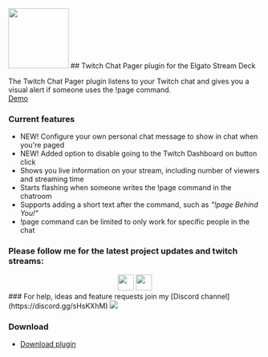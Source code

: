 <img src="/images/twitchpage.png" height="120" width="120"/> 
## Twitch Chat Pager plugin for the Elgato Stream Deck

The Twitch Chat Pager plugin listens to your Twitch chat and gives you a visual alert if someone uses the !page command.  
[Demo](https://streamable.com/1wxjh)

### Current features
- NEW! Configure your own personal chat message to show in chat when you're paged
- NEW! Added option to disable going to the Twitch Dashboard on button click
- Shows you live information on your stream, including number of viewers and streaming time
- Starts flashing when someone writes the !page command in the chatroom
- Supports adding a short text after the command, such as *"!page Behind You!"*
- !page command can be limited to only work for specific people in the chat

### Please follow me for the latest project updates and twitch streams:  
<div align="center">
<a href="https://www.twitch.tv/barraider/" alt="@BarRaider"><img src="/images/twitch.png" height="32" width="32"/></a> 
<a href="https://twitter.com/realBarRaider" alt="@realBarRaider"><img src="/images/brtwit.png" height="32" width="32"/></a> 
</div>
### For help, ideas and feature requests join my [Discord channel](https://discord.gg/sHsKXhM) <a href="https://discord.gg/sHsKXhM"><img src="/images/discord.png" class="discord-img"></a>

### Download

* [Download plugin](https://barraider.github.io/utils/com.barraider.chatpager.streamDeckPlugin)
